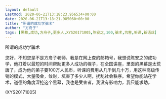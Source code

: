 ```yaml
---
layout: default
Lastmod: 2020-06-21T13:18:23.956534+00:00
date: 2020-06-21T13:18:21.985060+00:00
title: "所谓的成功学骗术"
author: "方舟子"
tags: [黑幕,成功,方舟子,更多人,XYS20171005,陈安之,100,骗术,坑害,听课,新语丝]
---
```


所谓的成功学骗术

您好，不知您是不是方舟子老师，我是在网上查的邮箱号，我想说陈安之的成功学，他打着以最短的时间帮助更多人成功的幌子，在全国讲座，里面的黑幕是太荒唐了，成为他的弟子要100万人民币，听课的费用从几千到几十万，用这种高级传销的模式，大量吸金，敛财，坑害了多少人啊，扰乱社会秩序。希望你能站在学术，道德的角度深挖这个黑幕，我也是受害者，我没有影响力，我只能求助。

(XYS20171005)


